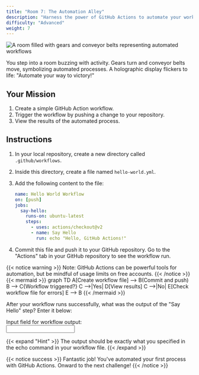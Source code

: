 ```yaml
---
title: "Room 7: The Automation Alley"
description: "Harness the power of GitHub Actions to automate your workflow."
difficulty: "Advanced"
weight: 7
---
```


<img src="../images/room7_actions.jpg" alt="A room filled with gears and conveyor belts representing automated workflows" />

You step into a room buzzing with activity. Gears turn and conveyor belts move, symbolizing automated processes. A holographic display flickers to life: "Automate your way to victory!"

## Your Mission

1. Create a simple GitHub Action workflow.
2. Trigger the workflow by pushing a change to your repository.
3. View the results of the automated process.

## Instructions

1. In your local repository, create a new directory called `.github/workflows`.
2. Inside this directory, create a file named `hello-world.yml`.
3. Add the following content to the file:

   ```yaml
   name: Hello World Workflow
   on: [push]
   jobs:
     say-hello:
       runs-on: ubuntu-latest
       steps:
         - uses: actions/checkout@v2
         - name: Say Hello
           run: echo "Hello, GitHub Actions!"

    ```
4. Commit this file and push it to your GitHub repository.
Go to the "Actions" tab in your GitHub repository to see the workflow run.

{{< notice warning >}}
Note: GitHub Actions can be powerful tools for automation, but be mindful of usage limits on free accounts.
{{< /notice >}}
{{< mermaid >}}
graph TD
A[Create workflow file] --> B(Commit and push)
B --> C{Workflow triggered?}
C -->|Yes| D[View results]
C -->|No| E[Check workflow file for errors]
E --> B
{{< /mermaid >}}

After your workflow runs successfully, what was the output of the "Say Hello" step? Enter it below:

<label for="finput">Input field for workflow output:</label><br>
<input type="text" id="finput" name="finput"><br>

{{< expand "Hint" >}}
The output should be exactly what you specified in the echo command in your workflow file.
{{< /expand >}}

{{< notice success >}}
Fantastic job! You've automated your first process with GitHub Actions. Onward to the next challenge!
{{< /notice >}}

